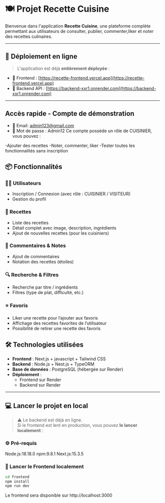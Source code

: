 # 🍽️ Projet Recette Cuisine

Bienvenue dans l'application **Recette Cuisine**, une plateforme complète permettant aux utilisateurs de consulter, publier, commenter,liker et noter des recettes culinaires.

---

## 🚀 Déploiement en ligne

> L'application est déjà **entièrement déployée** :

- 🔗 Frontend : [https://recette-frontend.vercel.app](https://recette-frontend.vercel.app)  
- 🔗 Backend API : [https://backend-xxr1.onrender.com](https://backend-xxr1.onrender.com)

---

## Accès rapide - Compte de démonstration
- 📧 Email: admin123@gmail.com
- 🔑 Mot de passe : Admin12
Ce compte possède un rôle de CUISINIER, vous pouvez :

-Ajouter des recettes
-Noter, commenter, liker
-Tester toutes les fonctionnalités sans inscription

## 📦 Fonctionnalités

### 👨‍🍳 Utilisateurs
- Inscription / Connexion (avec rôle : CUISINIER / VISITEUR)
- Gestion du profil

### 📖 Recettes
- Liste des recettes
- Détail complet avec image, description, ingrédients
- Ajout de nouvelles recettes (pour les cuisiniers)

### 💬 Commentaires & Notes
- Ajout de commentaires
- Notation des recettes (étoiles)

### 🔍 Recherche & Filtres
- Recherche par titre / ingrédients
- Filtres (type de plat, difficulté, etc.)

### ⭐ Favoris
- Liker une recette pour l’ajouter aux favoris
- Affichage des recettes favorites de l’utilisateur
- Possibilité de retirer une recette des favoris


## 🛠️ Technologies utilisées

- **Frontend** : Next.js + javascript + Tailwind CSS
- **Backend** : Node.js + Nest.js + TypeORM
- **Base de données** : PostgreSQL (hébergée sur Render)
- **Déploiement** :
  - Frontend sur Render
  - Backend sur Render

---

## 💻 Lancer le projet en local

> ⚠️ Le backend est déjà en ligne.  
> Si le frontend est lent en production, vous pouvez **le lancer localement** :

### ⚙️ Pré-requis
Node.js:18.18.0
npm:9.8.1
Next.js:15.3.5

### 🔹 Lancer le Frontend localement

```bash
cd frontend
npm install
npm run dev
```
Le frontend sera disponible sur http://localhost:3000